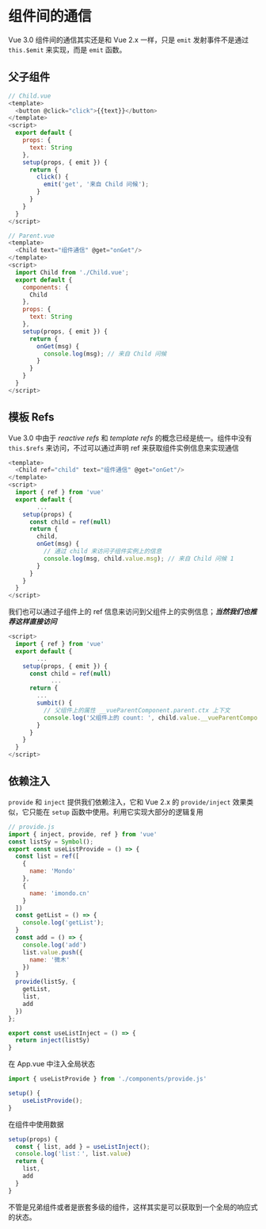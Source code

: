 # 组件间的通信

Vue 3.0 组件间的通信其实还是和 Vue 2.x 一样，只是 `emit` 发射事件不是通过` this.$emit` 来实现，而是 `emit` 函数。
## 父子组件
```javascript
// Child.vue
<template>
  <button @click="click">{{text}}</button>
</template>
<script>
  export default {
    props: {
      text: String
    },
    setup(props, { emit }) {
      return {
        click() {
          emit('get', '来自 Child 问候');
        }
      }
    }
  }
</script>

// Parent.vue
<template>
  <Child text="组件通信" @get="onGet"/>
</template>
<script>
  import Child from './Child.vue';
  export default {
    components: {
      Child
    },
    props: {
      text: String
    },
    setup(props, { emit }) {
      return {
        onGet(msg) {
          console.log(msg); // 来自 Child 问候
        }
      }
    }
  }
</script>
```
## 模板 Refs
Vue 3.0 中由于 _reactive refs_ 和 _template refs_ 的概念已经是统一。组件中没有 `this.$refs` 来访问，不过可以通过声明 ref 来获取组件实例信息来实现通信
```javascript
<template>
  <Child ref="child" text="组件通信" @get="onGet"/>
</template>
<script>
  import { ref } from 'vue'
  export default {
		...
    setup(props) {
      const child = ref(null)
      return {
        child,
        onGet(msg) {
          // 通过 child 来访问子组件实例上的信息
          console.log(msg, child.value.msg); // 来自 Child 问候 1
        }
      }
    }
  }
</script>
```
我们也可以通过子组件上的 ref 信息来访问到父组件上的实例信息；**_当然我们也推荐这样直接访问_**
```javascript
<script>
  import { ref } from 'vue'
  export default {
		...
    setup(props, { emit }) {
      const child = ref(null)
			...
      return {
        ...
        sumbit() {
          // 父组件上的属性 __vueParentComponent.parent.ctx 上下文
          console.log('父组件上的 count: ', child.value.__vueParentComponent.parent.ctx.count)
        }
      }
    }
  }
</script>
```
## 依赖注入
`provide` 和 `inject` 提供我们依赖注入，它和 Vue 2.x 的 `provide/inject` 效果类似，它只能在 `setup` 函数中使用。利用它实现大部分的逻辑复用
```javascript
// provide.js
import { inject, provide, ref } from 'vue'
const listSy = Symbol();
export const useListProvide = () => {
  const list = ref([
    {
      name: 'Mondo'
    },
    {
      name: 'imondo.cn'
    }
  ])
  const getList = () => {
    console.log('getList');
  }
  const add = () => {
    console.log('add')
    list.value.push({
      name: '微木'
    })
  }
  provide(listSy, {
    getList,
    list,
    add
  })
};

export const useListInject = () => {
  return inject(listSy)
}
```
在 App.vue 中注入全局状态
```javascript
import { useListProvide } from './components/provide.js'

setup() {
	useListProvide();
}
```
在组件中使用数据
```javascript
setup(props) {
  const { list, add } = useListInject();
  console.log('list：', list.value)
  return {
    list,
    add
  }
}
```
不管是兄弟组件或者是嵌套多级的组件，这样其实是可以获取到一个全局的响应式的状态。
